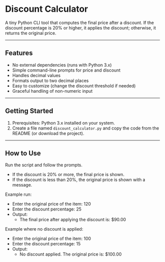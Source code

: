 # Discount Calculator

A tiny Python CLI tool that computes the final price after a discount. If the discount percentage is 20% or higher, it applies the discount; otherwise, it returns the original price.

---

## Features

- No external dependencies (runs with Python 3.x)
- Simple command-line prompts for price and discount
- Handles decimal values
- Formats output to two decimal places
- Easy to customize (change the discount threshold if needed)
- Graceful handling of non-numeric input

---

## Getting Started

1. Prerequisites: Python 3.x installed on your system.
2. Create a file named `discount_calculator.py` and copy the code from the README (or download the project).

---

## How to Use

Run the script and follow the prompts.

- If the discount is 20% or more, the final price is shown.
- If the discount is less than 20%, the original price is shown with a message.

Example run:

- Enter the original price of the item: 120
- Enter the discount percentage: 25
- Output:
  - The final price after applying the discount is: $90.00

Example where no discount is applied:

- Enter the original price of the item: 100
- Enter the discount percentage: 15
- Output:
  - No discount applied. The original price is: $100.00
